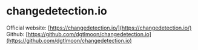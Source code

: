 # changedetection.io
Official website: [https://changedetection.io/](https://changedetection.io/)
Github: [https://github.com/dgtlmoon/changedetection.io](https://github.com/dgtlmoon/changedetection.io)
